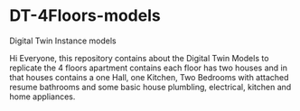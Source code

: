 # DT-4Floors-models
Digital Twin Instance models


Hi Everyone, this repository contains about the Digital Twin Models to replicate the 4 floors apartment contains each floor has two houses and in that houses contains a one Hall, one Kitchen, Two Bedrooms with attached resume bathrooms and some basic house plumbling, electrical, kitchen  and home appliances. 
